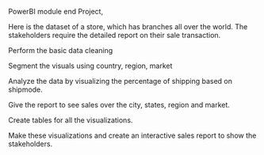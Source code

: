 PowerBI module end Project,

Here is the dataset of a store, which has branches all over the world. 
The stakeholders require the detailed report on their sale transaction.

Perform the basic data cleaning

Segment the visuals using country, region, market

Analyze the data by visualizing the percentage of shipping based on shipmode.

Give the report to see sales over the city, states, region and market.

Create tables for all the visualizations.

Make these visualizations and create an interactive sales report to show the stakeholders.
